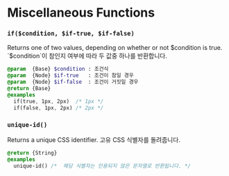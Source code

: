 # Miscellaneous Functions

### `if($condition, $if-true, $if-false)`
Returns one of two values, depending on whether or not $condition is true.
`$condition`이 참인지 여부에 따라 두 값중 하나를 반환합니다.
```sass
@param  {Base} $condition : 조건식
@param  {Node} $if-true   : 조건이 참일 경우
@param  {Node} $if-false  : 조건이 거짓일 경우
@return {Base}
@examples
  if(true, 1px, 2px)  /* 1px */
  if(false, 1px, 2px) /* 2px */
```

### `unique-id()`
Returns a unique CSS identifier.
고유 CSS 식별자를 돌려줍니다.
```sass
@return {String}
@examples
  unique-id() /*  해당 식별자는 인용되지 않은 문자열로 반환됩니다. */
```